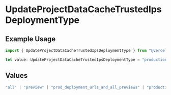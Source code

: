 # UpdateProjectDataCacheTrustedIpsDeploymentType

## Example Usage

```typescript
import { UpdateProjectDataCacheTrustedIpsDeploymentType } from "@vercel/sdk/models/operations/updateprojectdatacache.js";

let value: UpdateProjectDataCacheTrustedIpsDeploymentType = "production";
```

## Values

```typescript
"all" | "preview" | "prod_deployment_urls_and_all_previews" | "production"
```